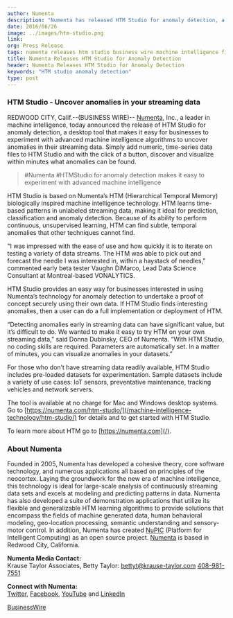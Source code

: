 ```yaml
---
author: Numenta
description: "Numenta has released HTM Studio for anomaly detection, a desktop tool that makes it easy for businesses to experiment with advanced machine intelligence algorithms to uncover anomalies in their streaming data."
date: 2016/06/26
image: ../images/htm-studio.png
link:
org: Press Release
tags: numenta releases htm studio business wire machine intelligence find anomalies streaming data
title: Numenta Releases HTM Studio for Anomaly Detection
header: Numenta Releases HTM Studio for Anomaly Detection
keywords: "HTM studio anomaly detection"
type: post
---
```


### HTM Studio - Uncover anomalies in your streaming data

REDWOOD CITY, Calif.--(BUSINESS WIRE)-- [Numenta](/), Inc., a leader in machine
intelligence, today announced the release of HTM Studio for anomaly detection, a
desktop tool that makes it easy for businesses to experiment with advanced
machine intelligence algorithms to uncover anomalies in their streaming data.
Simply add numeric, time-series data files to HTM Studio and with the click of a
button, discover and visualize within minutes what anomalies can be found.

> #Numenta #HTMStudio for anomaly detection makes it easy to experiment with
  advanced machine intelligence

HTM Studio is based on Numenta’s HTM (Hierarchical Temporal Memory) biologically
inspired machine intelligence technology. HTM learns time-based patterns in
unlabeled streaming data, making it ideal for prediction, classification and
anomaly detection. Because of its ability to perform continuous, unsupervised
learning, HTM can find subtle, temporal anomalies that other techniques cannot
find.

"I was impressed with the ease of use and how quickly it is to iterate on
testing a variety of data streams. The HTM was able to pick out and forecast the
needle I was interested in, within a haystack of needles,” commented early beta
tester Vaughn DiMarco, Lead Data Science Consultant at Montreal-based
VONALYTICS.

HTM Studio provides an easy way for businesses interested in using Numenta’s
technology for anomaly detection to undertake a proof of concept securely using
their own data. If HTM Studio finds interesting anomalies, then a user can do a
full implementation or deployment of HTM.

“Detecting anomalies early in streaming data can have significant value, but
it’s difficult to do. We wanted to make it easy to try HTM on your own streaming
data,” said Donna Dubinsky, CEO of Numenta. “With HTM Studio, no coding skills
are required. Parameters are automatically set. In a matter of minutes, you can
visualize anomalies in your datasets.”

For those who don’t have streaming data readily available, HTM Studio includes
pre-loaded datasets for experimentation. Sample datasets include a variety of
use cases: IoT sensors, preventative maintenance, tracking vehicles and network
servers.

The tool is available at no charge for Mac and Windows desktop systems. Go to
[https://numenta.com/htm-studio/](/machine-intelligence-technology/htm-studio/) for details and to get started
with HTM Studio.

To learn more about HTM go to [https://numenta.com](/).

### About Numenta

Founded in 2005, Numenta has developed a cohesive theory, core software
technology, and numerous applications all based on principles of the neocortex.
Laying the groundwork for the new era of machine intelligence, this technology
is ideal for large-scale analysis of continuously streaming data sets and excels
at modeling and predicting patterns in data. Numenta has also developed a suite
of demonstration applications that utilize its flexible and generalizable HTM
learning algorithms to provide solutions that encompass the fields of machine
generated data, human behavioral modeling, geo-location processing, semantic
understanding and sensory-motor control. In addition, Numenta has created
[NuPIC](http://numenta.org) (Platform for Intelligent Computing) as an open
source project. [Numenta](/) is based in Redwood City, California.

**Numenta Media Contact:** <br/>
Krause Taylor Associates,
Betty Taylor:
[bettyt@krause-taylor.com](mailto:bettyt@krause-taylor.com)
[408-981-7551](tel:+1-408-981-7551)

**Connect with Numenta:** <br/>
[Twitter](https://twitter.com/numenta),
[Facebook](https://www.facebook.com/pages/Numenta/321559142118?ref=br_tf),
[YouTube](https://www.youtube.com/user/numenta) and
[LinkedIn](https://www.linkedin.com/company/numenta)

[BusinessWire](http://www.businesswire.com/news/home/20160627005453/en/Numenta-Releases-HTM-Studio)

